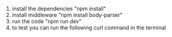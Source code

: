 1. install the dependencies "npm install"
2. install middleware "npm install body-parser"
3. run the code "npm run dev"
4. to test you can run the following curl command in the terminal
